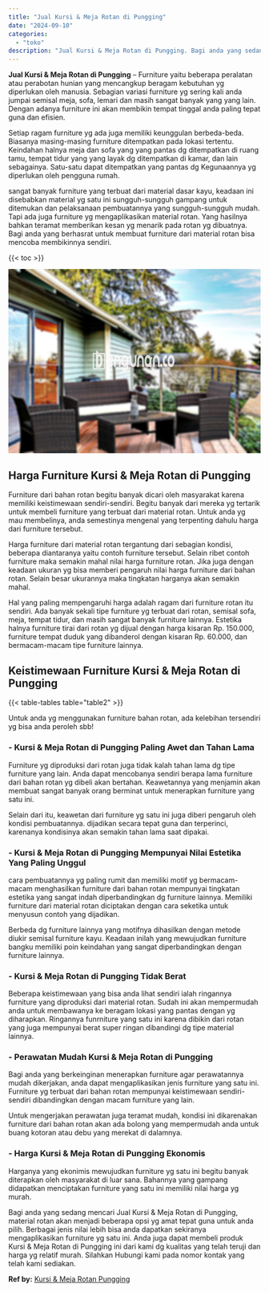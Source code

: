 ```yaml
---
title: "Jual Kursi & Meja Rotan di Pungging"
date: "2024-09-10"
categories: 
  - "toko"
description: "Jual Kursi & Meja Rotan di Pungging. Bagi anda yang sedang mencari Jual Kursi & Meja Rotan di Pungging, material rotan akan menjadi beberapa opsi yg amat tep..."
---
```


**Jual Kursi & Meja Rotan di Pungging** – Furniture yaitu beberapa peralatan atau perabotan hunian yang mencangkup beragam kebutuhan yg diperlukan oleh manusia. Sebagian variasi furniture yg sering kali anda jumpai semisal meja, sofa, lemari dan masih sangat banyak yang yang lain. Dengan adanya furniture ini akan membikin tempat tinggal anda paling tepat guna dan efisien.

Setiap ragam furniture yg ada juga memiliki keunggulan berbeda-beda. Biasanya masing-masing furniture ditempatkan pada lokasi tertentu. Keindahan halnya meja dan sofa yang yang pantas dg ditempatkan di ruang tamu, tempat tidur yang yang layak dg ditempatkan di kamar, dan lain sebagainya. Satu-satu dapat ditempatkan yang pantas dg Kegunaannya yg diperlukan oleh pengguna rumah.

sangat banyak furniture yang terbuat dari material dasar kayu, keadaan ini disebabkan material yg satu ini sungguh-sungguh gampang untuk ditemukan dan pelaksanaan pembuatannya yang sungguh-sungguh mudah. Tapi ada juga furniture yg mengaplikasikan material rotan. Yang hasilnya bahkan teramat memberikan kesan yg menarik pada rotan yg dibuatnya. Bagi anda yang berhasrat untuk membuat furniture dari material rotan bisa mencoba membikinnya sendiri.

{{< toc >}}

![Jual Kursi & Meja Rotan di Pungging](/images/kursi-meja-rotan-murah35.png)

## Harga Furniture Kursi & Meja Rotan di Pungging

Furniture dari bahan rotan begitu banyak dicari oleh masyarakat karena memiliki keistimewaan sendiri-sendiri. Begitu banyak dari mereka yg tertarik untuk membeli furniture yang terbuat dari material rotan. Untuk anda yg mau membelinya, anda semestinya mengenal yang terpenting dahulu harga dari furniture tersebut.

Harga furniture dari material rotan tergantung dari sebagian kondisi, beberapa diantaranya yaitu contoh furniture tersebut. Selain ribet contoh furniture maka semakin mahal nilai harga furniture rotan. Jika juga dengan keadaan ukuran yg bisa memberi pengaruh nilai harga furniture dari bahan rotan. Selain besar ukurannya maka tingkatan harganya akan semakin mahal.

Hal yang paling mempengaruhi harga adalah ragam dari furniture rotan itu sendiri. Ada banyak sekali tipe furniture yg terbuat dari rotan, semisal sofa, meja, tempat tidur, dan masih sangat banyak furniture lainnya. Estetika halnya furniture tirai dari rotan yg dijual dengan harga kisaran Rp. 150.000, furniture tempat duduk yang dibanderol dengan kisaran Rp. 60.000, dan bermacam-macam tipe furniture lainnya.

## Keistimewaan Furniture Kursi & Meja Rotan di Pungging

{{< table-tables table="table2" >}}

Untuk anda yg menggunakan furniture bahan rotan, ada kelebihan tersendiri yg bisa anda peroleh sbb!

### \- Kursi & Meja Rotan di Pungging Paling Awet dan Tahan Lama

Furniture yg diproduksi dari rotan juga tidak kalah tahan lama dg tipe furniture yang lain. Anda dapat mencobanya sendiri berapa lama furniture dari bahan rotan yg dibeli akan bertahan. Keawetannya yang menjamin akan membuat sangat banyak orang berminat untuk menerapkan furniture yang satu ini.

Selain dari itu, keawetan dari furniture yg satu ini juga diberi pengaruh oleh kondisi pembuatannya. dijadikan secara tepat guna dan terperinci, karenanya kondisinya akan semakin tahan lama saat dipakai.

### \- Kursi & Meja Rotan di Pungging Mempunyai Nilai Estetika Yang Paling Unggul

cara pembuatannya yg paling rumit dan memiliki motif yg bermacam-macam menghasilkan furniture dari bahan rotan mempunyai tingkatan estetika yang sangat indah diperbandingkan dg furniture lainnya. Memiliki furniture dari material rotan diciptakan dengan cara seketika untuk menyusun contoh yang dijadikan.

Berbeda dg furniture lainnya yang motifnya dihasilkan dengan metode diukir semisal furniture kayu. Keadaan inilah yang mewujudkan furniture bangku memiliki poin keindahan yang sangat diperbandingkan dengan furniture lainnya.

### \- Kursi & Meja Rotan di Pungging Tidak Berat

Beberapa keistimewaan yang bisa anda lihat sendiri ialah ringannya furniture yang diproduksi dari material rotan. Sudah ini akan mempermudah anda untuk membawanya ke beragam lokasi yang pantas dengan yg diharapkan. Ringannya funrniture yang satu ini karena dibikin dari rotan yang juga mempunyai berat super ringan dibandingi dg tipe material lainnya.

### \- Perawatan Mudah Kursi & Meja Rotan di Pungging

Bagi anda yang berkeinginan menerapkan furniture agar perawatannya mudah dikerjakan, anda dapat mengaplikasikan jenis furniture yang satu ini. Furniture yg terbuat dari bahan rotan mempunyai keistimewaan sendiri-sendiri dibandingkan dengan macam furniture yang lain.

Untuk mengerjakan perawatan juga teramat mudah, kondisi ini dikarenakan furniture dari bahan rotan akan ada bolong yang mempermudah anda untuk buang kotoran atau debu yang merekat di dalamnya.

### \- Harga Kursi & Meja Rotan di Pungging Ekonomis

Harganya yang ekonimis mewujudkan furniture yg satu ini begitu banyak diterapkan oleh masyarakat di luar sana. Bahannya yang gampang didapatkan menciptakan furniture yang satu ini memiliki nilai harga yg murah.

Bagi anda yang sedang mencari Jual Kursi & Meja Rotan di Pungging, material rotan akan menjadi beberapa opsi yg amat tepat guna untuk anda pilih. Berbagai jenis nilai lebih bisa anda dapatkan sekiranya mengaplikasikan furniture yg satu ini. Anda juga dapat membeli produk Kursi & Meja Rotan di Pungging ini dari kami dg kualitas yang telah teruji dan harga yg relatif murah. Silahkan Hubungi kami pada nomor kontak yang telah kami sediakan.

**Ref by:** [Kursi & Meja Rotan Pungging](https://id.wikipedia.org/wiki/Kursi)
